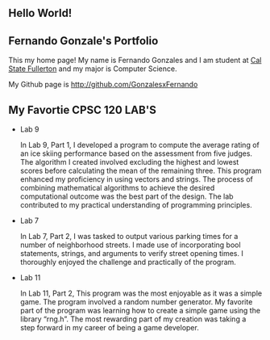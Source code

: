 ## Hello World!

## Fernando Gonzale's Portfolio

This my home page! My name is Fernando Gonzales and I am student at [Cal State Fullerton](http://www.fullerton.edu/) and my major is Computer Science.

My Github page is http://github.com/GonzalesxFernando

## My Favortie CPSC 120 LAB'S

* Lab 9

    In Lab 9, Part 1, I developed a program to compute the average rating of an ice skiing performance based on the assessment from five judges. The algorithm I created involved excluding the highest and lowest scores before calculating the mean of the remaining three. This program enhanced my proficiency in using vectors and strings. The process of combining mathematical algorithms to achieve the desired computational outcome was the best part of the design. The lab contributed to my practical understanding of programming principles.

* Lab 7

    In Lab 7, Part 2, I was tasked to output various parking times for a number of neighborhood streets. I made use of incorporating bool statements, strings, and arguments to verify street opening times. I thoroughly enjoyed the challenge and practically of the program.

* Lab 11

    In Lab 11, Part 2, This program was the most enjoyable as it was a simple game. The program involved a random number generator. My favorite part of the program was learning how to create a simple game using the library “rng.h”. The most rewarding part of my creation was taking a step forward in my career of being a game developer.